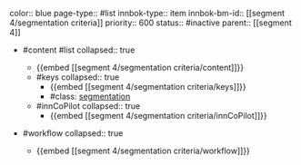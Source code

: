 color:: blue
page-type:: #list
innbok-type:: item
innbok-bm-id:: [[segment 4/segmentation criteria]]
priority:: 600
status:: #inactive
parent:: [[segment 4]]

- #content #list
  collapsed:: true
	- {{embed [[segment 4/segmentation criteria/content]]}}
  - #keys
    collapsed:: true
	  - {{embed [[segment 4/segmentation criteria/keys]]}}
	  - #class: [segmentation](https://go.innbok.com/#/page/innBoK%2Fclass%2Fsegmentation)
  - #innCoPilot
    collapsed:: true
	  - {{embed [[segment 4/segmentation criteria/innCoPilot]]}}

- #workflow
  collapsed:: true
	- {{embed [[segment 4/segmentation criteria/workflow]]}}

